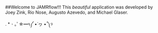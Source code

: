##Welcome to JAMRflow!!!
This *beautiful* application was developed by Joey Zink, Rio Nose, Augusto Azevedo, and Michael Glaser.

. * ･ ｡ﾟ☆━੧༼ •́ ヮ •̀ ༽୨
